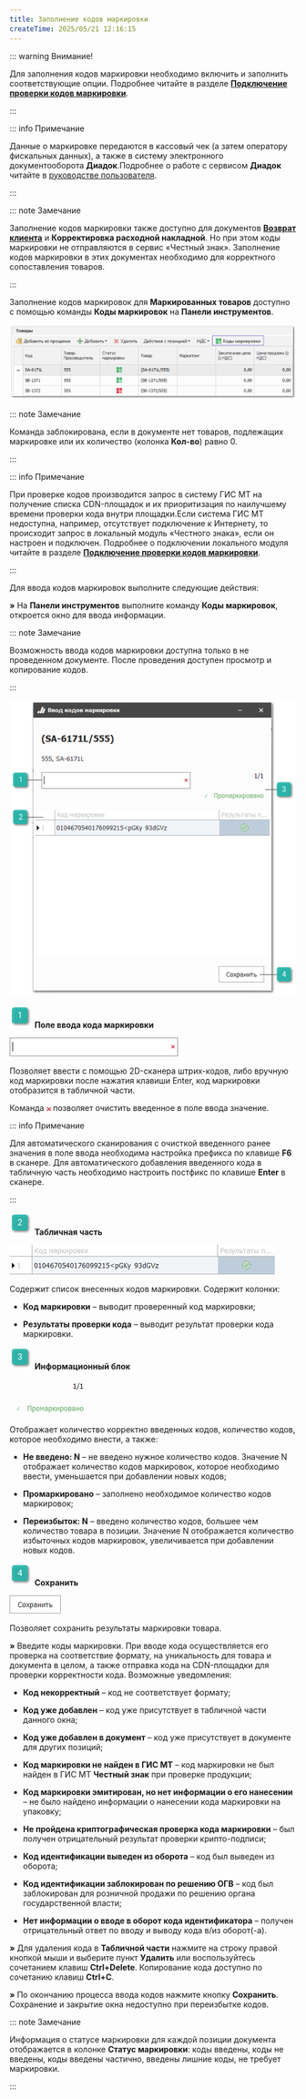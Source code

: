 ```yaml
---
title: Заполнение кодов маркировки
createTime: 2025/05/21 12:16:15
---
```

::: warning Внимание!

Для заполнения кодов маркировки необходимо включить и заполнить соответствующие опции. Подробнее читайте в разделе [**Подключение проверки кодов маркировки**](../../markirovka/podklyuchenie_proverki_kodov_markirovki.md).

:::

::: info Примечание

Данные о маркировке передаются в кассовый чек (а затем оператору фискальных данных), а также в систему электронного документооборота **Диадок**.Подробнее о работе с сервисом **Диадок** читайте в [руководстве пользователя](https://product-doc.tradesoft.ru/ai/diadok/index.htm).

:::

::: note Замечание

Заполнение кодов маркировки также доступно для документов [**Возврат клиента**](../formirovanie_vozvrata_ot_klienta.md) и **Корректировка расходной накладной**. Но при этом коды маркировки не отправляются в сервис «Честный знак». Заполнение кодов маркировки в этих документах необходимо для корректного сопоставления товаров.

:::

Заполнение кодов маркировок для **Маркированных товаров** доступно с помощью команды **Коды маркировок** на **Панели инструментов**.

![](../../../assets/work/one/465.png)

::: note Замечание

Команда заблокирована, если в документе нет товаров, подлежащих маркировке или их количество (колонка **Кол-во**) равно 0.

:::

::: info Примечание

При проверке кодов производится запрос в систему ГИС МТ на получение списка CDN-площадок и их приоритизация по наилучшему времени проверки кода внутри площадки.Если система ГИС МТ недоступна, например, отсутствует подключение к Интернету, то происходит запрос в локальный модуль «Честного знака», если он настроен и подключен. Подробнее о подключении локального модуля читайте в разделе [**Подключение проверки кодов маркировки**](../../markirovka/podklyuchenie_proverki_kodov_markirovki.md).

:::

Для ввода кодов маркировок выполните следующие действия:

**»** На **Панели инструментов** выполните команду **Коды маркировок**, откроется окно для ввода информации.

::: note Замечание

Возможность ввода кодов маркировки доступна только в не проведенном документе. После проведения доступен просмотр и копирование кодов.

:::

![](../../../assets/work/one/466.png)

![](../../../assets/work/one/006.png) **Поле ввода кода маркировки**

![](../../../assets/work/one/467.png)

Позволяет ввести с помощью 2D-сканера штрих-кодов, либо вручную код маркировки после нажатия клавиши Enter, код маркировки отобразится в табличной части.

Команда ![](../../../assets/work/one/468.png) позволяет очистить введенное в поле ввода значение.

::: info Примечание

Для автоматического сканирования с очисткой введенного ранее значения в поле ввода необходима настройка префикса по клавише **F6** в сканере. Для автоматического добавления введенного кода в табличную часть необходимо настроить постфикс по клавише **Enter** в сканере.

:::

![](../../../assets/work/one/008.png) **Табличная часть**

![](../../../assets/work/one/469.png)

Содержит список внесенных кодов маркировки. Содержит колонки:

- **Код маркировки** – выводит проверенный код маркировки;

- **Результаты проверки кода** – выводит результат проверки кода маркировки.

![](../../../assets/work/one/009.png) **Информационный блок**

![](../../../assets/work/one/470.png)

Отображает количество корректно введенных кодов, количество кодов, которое необходимо внести, а также:

- **Не введено: N** – не введено нужное количество кодов. Значение N отображает количество кодов маркировок, которое необходимо ввести, уменьшается при добавлении новых кодов;

- **Промаркировано** – заполнено необходимое количество кодов маркировок;

- **Переизбыток: N** – введено количество кодов, большее чем количество товара в позиции. Значение N отображается количество избыточных кодов маркировок, увеличивается при добавлении новых кодов.

![](../../../assets/work/one/010.png) **Сохранить**

![](../../../assets/work/one/471.png)

Позволяет сохранить результаты маркировки товара.

**»** Введите коды маркировки. При вводе кода осуществляется его проверка на соответствие формату, на уникальность для товара и документа в целом, а также отправка кода на CDN-площадки для проверки корректности кода. Возможные уведомления:

- **Код некорректный** – код не соответствует формату;

- **Код уже добавлен** – код уже присутствует в табличной части данного окна;

- **Код уже добавлен в документ** – код уже присутствует в документе для других позиций;

- **Код маркировки не найден в ГИС МТ** – код маркировки не был найден в ГИС МТ **Честный знак** при проверке продукции;

- **Код маркировки эмитирован, но нет информации о его нанесении** – не было найдено информации о нанесении кода маркировки на упаковку;

- **Не пройдена криптографическая проверка кода маркировки** – был получен отрицательный результат проверки крипто-подписи;

- **Код идентификации выведен из оборота** – код был выведен из оборота;

- **Код идентификации заблокирован по решению ОГВ** – код был заблокирован для розничной продажи по решению органа государственной власти;

- **Нет информации о вводе в оборот кода идентификатора** – получен отрицательный ответ по вводу и выводу кода в/из оборот(-а).

**»** Для удаления кода в **Табличной части** нажмите на строку правой кнопкой мыши и выберите пункт **Удалить** или воспользуйтесь сочетанием клавиш **Ctrl+Delete**. Копирование кода доступно по сочетанию клавиш **Ctrl+C**.

**»** По окончанию процесса ввода кодов нажмите кнопку **Сохранить**. Сохранение и закрытие окна недоступно при переизбытке кодов.

::: note Замечание

Информация о статусе маркировки для каждой позиции документа отображается в колонке **Статус маркировки**: коды введены, коды не введены, коды введены частично, введены лишние коды, не требует маркировки.

:::